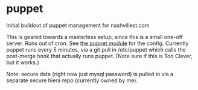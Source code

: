 # puppet
Initial buildout of puppet management for nashvillest.com

This is geared towards a masterless setup, since this is a small one-off server. Runs out of cron. See [the puppet module](https://github.com/nashvillest/puppet/blob/master/modules/puppet/manifests/init.pp) for the config. Currently puppet runs every 5 minutes, via a git pull in /etc/puppet which calls the post-merge hook that actually runs puppet. (Note sure if this is Too Clever, but it works.)

Note: secure data (right now just mysql password) is pulled in via a separate secure hiera repo (currently owned by me).
